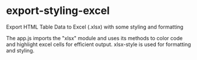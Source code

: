 # export-styling-excel
Export HTML Table Data to Excel (.xlsx) with some styling and formatting 

The app.js imports the "xlsx" module and uses its methods to color code and highlight excel cells for efficient output. xlsx-style is used for formatting and styling.
